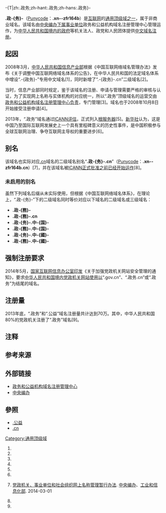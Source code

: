 \-{T|zh:.政务;zh-hant:.政务;zh-hans:.政务}-

**.政-{务}-**（[Punycode](https://zh.wikipedia.org/wiki/Punycode "wikilink")：**.xn--zfr164b**）是[互联网](../Page/互联网.md "wikilink")的[通用顶级域之一](https://zh.wikipedia.org/wiki/通用顶级域 "wikilink")，属于非商业域名。该域名由[中央编办下属](https://zh.wikipedia.org/wiki/中央编办 "wikilink")[事业单位](../Page/事业单位.md "wikilink")政务和公益机构域名注册管理中心管理运作，为[中华人民共和国境内的](https://zh.wikipedia.org/wiki/中华人民共和国 "wikilink")[政府](../Page/政府.md "wikilink")等机关法人、政党和人民团体提供[中文域名注册](https://zh.wikipedia.org/wiki/IDN "wikilink")。

## 起因

2008年3月，[中华人民共和国信息产业部](../Page/中华人民共和国信息产业部.md "wikilink")根据《中国互联网络域名管理办法》发布《关于调整中国互联网络域名体系的公告》，在中华人民共和国的法定域名体系中增设“.-{政务}-”专用中文域名\[1\]，同时新增了“.-{政务}-.cn”二级域名\[2\]。

当时，信息产业部同时规定，鉴于该域名的注册、申请与管理需要严格的审核与认证，为了实现网上名称与实体机构的对应统一，所以“.政务”顶级域名的运营交由[政务和公益机构域名注册管理中心负责](https://zh.wikipedia.org/wiki/政务和公益机构域名注册管理中心 "wikilink")，专门管理\[3\]。域名也于2008年10月8日开始接受注册申请\[4\]。

2013年，“.政务”域名通过[ICANN评估](https://zh.wikipedia.org/wiki/ICANN "wikilink")，正式列入[根服务器](https://zh.wikipedia.org/wiki/根服务器 "wikilink")\[5\]。[新华社](../Page/新华社.md "wikilink")认为，这是中国乃至国际互联网发展史上一个具有里程碑意义的历史性事件，是中国积极参与全球互联网治理、争夺互联网主导权的重要进步\[6\]。

## 别名

该域名也实际对应[.cn](../Page/.cn.md "wikilink")域名的二级域名别名“**.政-{务}-.cn**”（[Punycode](https://zh.wikipedia.org/wiki/Punycode "wikilink")：**.xn--zfr164b.cn**）\[7\]，并在该域名被[ICANN正式批准之前已经开始运作](https://zh.wikipedia.org/wiki/ICANN "wikilink")\[8\]。

### 未启用的别名

虽然下列域名后缀从未实际使用，但根据《中国互联网络域名体系》，在理论上，“.政-{务}-”下的二级域名同时等价对应以下域名的二级域名或三级域名：

  - **.政-{務}-**
  - **.政-{務}-.cn**
  - **.政-{务}-.中-{国}-**
  - **.政-{務}-.中-{国}-**
  - **.政-{务}-.中-{國}-**
  - **.政-{務}-.中-{國}-**

## 强制注册要求

2014年5月，[国家互联网信息办公室印发](https://zh.wikipedia.org/wiki/国家互联网信息办公室 "wikilink")《关于加强党政机关网站安全管理的通知》，要求[中华人民共和国境内](https://zh.wikipedia.org/wiki/中华人民共和国 "wikilink")[党政机关网站使用以](https://zh.wikipedia.org/wiki/党政机关 "wikilink")“.gov.cn”、“.政务.cn”或“.政务”为结尾的域名。

## 注册量

2013年底，“.政务”和“.公益”域名注册量共计达到70万。其中，中华人民共和国80%的党政机关注册了“.政务”域名\[9\]。

## 注释

## 参考来源

## 外部链接

  - [政务和公益机构域名注册管理中心](http://www.conac.cn/)
  - [中央编办](http://www.scopsr.gov.cn/)

## 參照

  - [.公益](../Page/.公益.md "wikilink")
  - [.cn](../Page/.cn.md "wikilink")

[Category:通用顶级域](https://zh.wikipedia.org/wiki/Category:通用顶级域 "wikilink")

1.

2.
3.

4.

5.

6.
7.  [党政机关、事业单位和社会组织网上名称管理暂行办法](http://www.conac.cn/wjfg/20150908/9124.html). [中央编办](https://zh.wikipedia.org/wiki/中央编办 "wikilink")、[工业和信息化部](https://zh.wikipedia.org/wiki/工业和信息化部 "wikilink"). 2014-03-01

8.

9.
